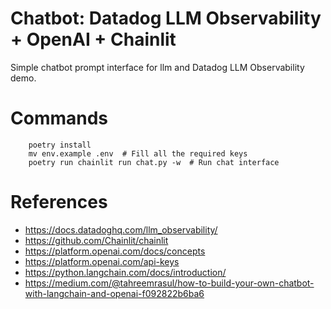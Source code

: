 # Chatbot: Datadog LLM Observability + OpenAI + Chainlit

Simple chatbot prompt interface for llm and Datadog LLM Observability demo.


# Commands

```shell
    poetry install
    mv env.example .env  # Fill all the required keys
    poetry run chainlit run chat.py -w  # Run chat interface
```

# References

- https://docs.datadoghq.com/llm_observability/
- https://github.com/Chainlit/chainlit
- https://platform.openai.com/docs/concepts
- https://platform.openai.com/api-keys
- https://python.langchain.com/docs/introduction/
- https://medium.com/@tahreemrasul/how-to-build-your-own-chatbot-with-langchain-and-openai-f092822b6ba6